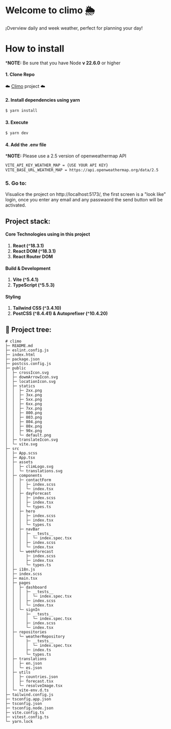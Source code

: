 # Welcome to climo 🌦️

¡Overview daily and week weather, perfect for planning your day!

# How to install
*__NOTE:__ Be sure that you have Node __v 22.6.0__ or higher

#### 1. Clone Repo
☁️ [Climo](https://github.com/luisafvaca/climo) project ☁️ 


#### 2. Install dependencies using yarn
```bash
$ yarn install
```

#### 3. Execute 
```bash
$ yarn dev
```

#### 4. Add the .env file

*__NOTE:__ Please use a 2.5 version of openweathermap API

```md
VITE_API_KEY_WEATHER_MAP = {USE YOUR API KEY}
VITE_BASE_URL_WEATHER_MAP = https://api.openweathermap.org/data/2.5
```

### 5. Go to:

Visualice the project on http://localhost:5173/, the first screen is a "look like" login, once you enter any email and any passwaord the send button will be activated.


## Project stack:
#### Core Technologies using in this project

1. __React (^18.3.1)__
2. __React DOM (^18.3.1)__
3. __React Router DOM__

#### Build & Development
1.  __Vite (^5.4.1)__
2.  __TypeScript (^5.5.3)__

#### Styling
1.  __Tailwind CSS (^3.4.10)__
2.  __PostCSS (^8.4.41) & Autoprefixer (^10.4.20)__ 


## 🌳 Project tree:
```
# climo
├─ README.md
├─ eslint.config.js
├─ index.html
├─ package.json
├─ postcss.config.js
├─ public
│  ├─ crossIcon.svg
│  ├─ dowmArrowIcon.svg
│  ├─ locationIcon.svg
│  ├─ statics
│  │  ├─ 2xx.png
│  │  ├─ 3xx.png
│  │  ├─ 5xx.png
│  │  ├─ 6xx.png
│  │  ├─ 7xx.png
│  │  ├─ 800.png
│  │  ├─ 803.png
│  │  ├─ 804.png
│  │  ├─ 80x.png
│  │  ├─ 90x.png
│  │  └─ default.png
│  ├─ translateIcon.svg
│  └─ vite.svg
├─ src
│  ├─ App.scss
│  ├─ App.tsx
│  ├─ assets
│  │  ├─ climLogo.svg
│  │  └─ translations.svg
│  ├─ components
│  │  ├─ contactForm
│  │  │  ├─ index.scss
│  │  │  └─ index.tsx
│  │  ├─ dayForecast
│  │  │  ├─ index.scss
│  │  │  ├─ index.tsx
│  │  │  └─ types.ts
│  │  ├─ hero
│  │  │  ├─ index.scss
│  │  │  ├─ index.tsx
│  │  │  └─ types.ts
│  │  ├─ navBar
│  │  │  ├─ __tests__
│  │  │  │  └─ index.spec.tsx
│  │  │  ├─ index.scss
│  │  │  └─ index.tsx
│  │  └─ weekForecast
│  │     ├─ index.scss
│  │     ├─ index.tsx
│  │     └─ types.ts
│  ├─ i18n.js
│  ├─ index.scss
│  ├─ main.tsx
│  ├─ pages
│  │  ├─ dashboard
│  │  │  ├─ __tests__
│  │  │  │  └─ index.spec.tsx
│  │  │  ├─ index.scss
│  │  │  └─ index.tsx
│  │  └─ signIn
│  │     ├─ __tests__
│  │     │  └─ index.spec.tsx
│  │     ├─ index.scss
│  │     └─ index.tsx
│  ├─ repositories
│  │  └─ weatherRepository
│  │     ├─ __tests__
│  │     │  └─ index.spec.tsx
│  │     ├─ index.ts
│  │     └─ types.ts
│  ├─ translations
│  │  ├─ en.json
│  │  └─ es.json
│  ├─ utils
│  │  ├─ countries.json
│  │  ├─ forecast.tsx
│  │  └─ resolveImage.tsx
│  └─ vite-env.d.ts
├─ tailwind.config.js
├─ tsconfig.app.json
├─ tsconfig.json
├─ tsconfig.node.json
├─ vite.config.ts
├─ vitest.config.ts
└─ yarn.lock

```